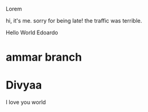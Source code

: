 
Lorem



hi, it's me. sorry for being late! the traffic was terrible.


Hello World Edoardo


# ammar branch

# Divyaa


I love you world

